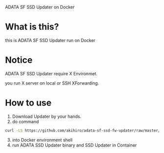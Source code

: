 ADATA SF SSD Updater on Docker

What is this?
==============

this is ADATA SF SSD Updater run on Docker

Notice
======

ADATA SF SSD Updater require X Environmet.

you run X server on local or SSH XForwarding.

How to use
==========

1. Download Updater by your hands.
2. do command
```bash
curl -LS https://github.com/akihiro/adata-sf-ssd-fw-updater/raw/master/run.sh | bash -s "<ADATA SSD Updater and Firmaware directory>"
```
3. into Docker environment shell
4. run ADATA SSD Updater binary and SSD Updater in Container
